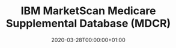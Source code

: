 ---
title: "IBM MarketScan Medicare Supplemental Database (MDCR)	"
subtitle: ""
summary: "Represents health services of retirees (aged 65 or older) inthe United States with primary or Medicare supplemental coverage through privately insured fee-for-service, point-of-service, or capitated health plans. These data include adjudicated health insurance  claims (e.g.   inpatient, outpatient, and outpatient pharmacy). Additionally, it captures laboratory tests for a subset of the covered lives."
owners:
  - organisation: "University of New Mexico Health Sciences Center"
    lead: "Christophe G Lambert"
    alternate: ""
country: "United States"
source_types: 
    - "Insurance claims"
omop: "CDM v5.0"
dbms: "Postgres"
patient_count: ""
has_covid: "N"
first_time: "Yes"
data_history: ""
references: [""]

authors: 
    - "Christophe G Lambert"
    - ""
tags: []
categories: ["dataset"]
date: 2020-03-28T00:00:00+01:00
lastmod: 2020-03-28T00:00:00+01:00
featured: false
draft: false

links:
    - icon: globe
      icon_pack: fas
      name: More information
      url: ""
image:
      placement: 1
      caption: ""
      focal_point: ""
      preview_only: false
      alt_text: ""
projects: []
---